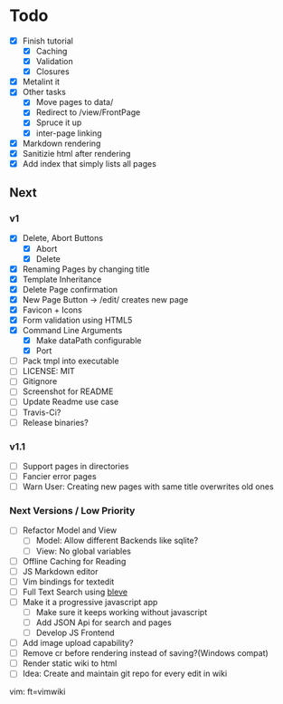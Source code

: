 # Todo

- [X] Finish tutorial
	- [X] Caching
	- [X] Validation
	- [X] Closures
- [X] Metalint it
- [X] Other tasks
	- [X] Move pages to data/
	- [X] Redirect to /view/FrontPage
	- [X] Spruce it up
	- [X] inter-page linking
- [X] Markdown rendering
- [X] Sanitizie html after rendering
- [X] Add index that simply lists all pages

## Next

### v1

- [X] Delete, Abort Buttons
	- [X] Abort
	- [X] Delete
- [X] Renaming Pages by changing title
- [X] Template Inheritance
- [X] Delete Page confirmation
- [X] New Page Button -> /edit/ creates new page
- [X] Favicon + Icons
- [X] Form validation using HTML5
- [X] Command Line Arguments
	- [X] Make dataPath configurable
	- [X] Port
- [ ] Pack tmpl into executable
- [ ] LICENSE: MIT
- [ ] Gitignore
- [ ] Screenshot for README
- [ ] Update Readme use case
- [ ] Travis-Ci?
- [ ] Release binaries?

### v1.1

- [ ] Support pages in directories
- [ ] Fancier error pages
- [ ] Warn User: Creating new pages with same title overwrites old ones

### Next Versions / Low Priority

- [ ] Refactor Model and View
	- [ ] Model: Allow different Backends like sqlite?
	- [ ] View: No global variables
- [ ] Offline Caching for Reading
- [ ] JS Markdown editor
- [ ] Vim bindings for textedit
- [ ] Full Text Search using [bleve](http://www.blevesearch.com/)
- [ ] Make it a progressive javascript app
	- [ ] Make sure it keeps working without javascript
	- [ ] Add JSON Api for search and pages
	- [ ] Develop JS Frontend
- [ ] Add image upload capability?
- [ ] Remove cr before rendering instead of saving?(Windows compat)
- [ ] Render static wiki to html
- [ ] Idea: Create and maintain git repo for every edit in wiki

vim: ft=vimwiki
